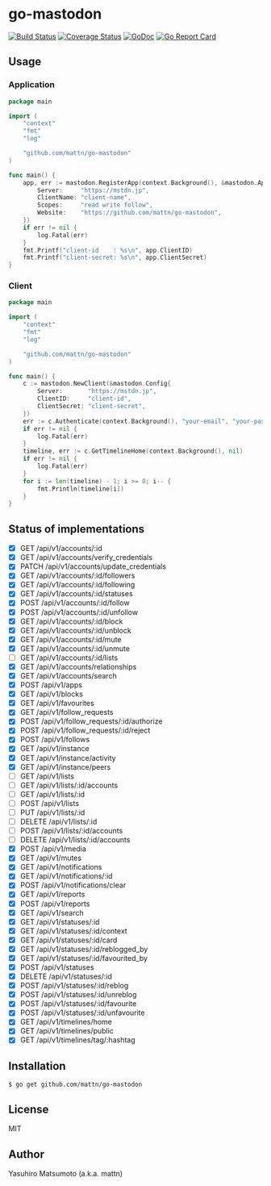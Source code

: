 # go-mastodon

[![Build Status](https://travis-ci.org/mattn/go-mastodon.svg?branch=master)](https://travis-ci.org/mattn/go-mastodon)
[![Coverage Status](https://coveralls.io/repos/github/mattn/go-mastodon/badge.svg?branch=master)](https://coveralls.io/github/mattn/go-mastodon?branch=master)
[![GoDoc](https://godoc.org/github.com/mattn/go-mastodon?status.svg)](http://godoc.org/github.com/mattn/go-mastodon)
[![Go Report Card](https://goreportcard.com/badge/github.com/mattn/go-mastodon)](https://goreportcard.com/report/github.com/mattn/go-mastodon)

## Usage

### Application

```go
package main

import (
	"context"
	"fmt"
	"log"

	"github.com/mattn/go-mastodon"
)

func main() {
	app, err := mastodon.RegisterApp(context.Background(), &mastodon.AppConfig{
		Server:     "https://mstdn.jp",
		ClientName: "client-name",
		Scopes:     "read write follow",
		Website:    "https://github.com/mattn/go-mastodon",
	})
	if err != nil {
		log.Fatal(err)
	}
	fmt.Printf("client-id    : %s\n", app.ClientID)
	fmt.Printf("client-secret: %s\n", app.ClientSecret)
}
```

### Client

```go
package main

import (
	"context"
	"fmt"
	"log"

	"github.com/mattn/go-mastodon"
)

func main() {
	c := mastodon.NewClient(&mastodon.Config{
		Server:       "https://mstdn.jp",
		ClientID:     "client-id",
		ClientSecret: "client-secret",
	})
	err := c.Authenticate(context.Background(), "your-email", "your-password")
	if err != nil {
		log.Fatal(err)
	}
	timeline, err := c.GetTimelineHome(context.Background(), nil)
	if err != nil {
		log.Fatal(err)
	}
	for i := len(timeline) - 1; i >= 0; i-- {
		fmt.Println(timeline[i])
	}
}
```

## Status of implementations

* [x] GET /api/v1/accounts/:id
* [x] GET /api/v1/accounts/verify_credentials
* [x] PATCH /api/v1/accounts/update_credentials
* [x] GET /api/v1/accounts/:id/followers
* [x] GET /api/v1/accounts/:id/following
* [x] GET /api/v1/accounts/:id/statuses
* [x] POST /api/v1/accounts/:id/follow
* [x] POST /api/v1/accounts/:id/unfollow
* [x] GET /api/v1/accounts/:id/block
* [x] GET /api/v1/accounts/:id/unblock
* [x] GET /api/v1/accounts/:id/mute
* [x] GET /api/v1/accounts/:id/unmute
* [ ] GET /api/v1/accounts/:id/lists
* [x] GET /api/v1/accounts/relationships
* [x] GET /api/v1/accounts/search
* [x] POST /api/v1/apps
* [x] GET /api/v1/blocks
* [x] GET /api/v1/favourites
* [x] GET /api/v1/follow_requests
* [x] POST /api/v1/follow_requests/:id/authorize
* [x] POST /api/v1/follow_requests/:id/reject
* [x] POST /api/v1/follows
* [x] GET /api/v1/instance
* [x] GET /api/v1/instance/activity
* [x] GET /api/v1/instance/peers
* [ ] GET /api/v1/lists
* [ ] GET /api/v1/lists/:id/accounts
* [ ] GET /api/v1/lists/:id
* [ ] POST /api/v1/lists
* [ ] PUT /api/v1/lists/:id
* [ ] DELETE /api/v1/lists/:id
* [ ] POST /api/v1/lists/:id/accounts
* [ ] DELETE /api/v1/lists/:id/accounts
* [x] POST /api/v1/media
* [x] GET /api/v1/mutes
* [x] GET /api/v1/notifications
* [x] GET /api/v1/notifications/:id
* [x] POST /api/v1/notifications/clear
* [x] GET /api/v1/reports
* [x] POST /api/v1/reports
* [x] GET /api/v1/search
* [x] GET /api/v1/statuses/:id
* [x] GET /api/v1/statuses/:id/context
* [x] GET /api/v1/statuses/:id/card
* [x] GET /api/v1/statuses/:id/reblogged_by
* [x] GET /api/v1/statuses/:id/favourited_by
* [x] POST /api/v1/statuses
* [x] DELETE /api/v1/statuses/:id
* [x] POST /api/v1/statuses/:id/reblog
* [x] POST /api/v1/statuses/:id/unreblog
* [x] POST /api/v1/statuses/:id/favourite
* [x] POST /api/v1/statuses/:id/unfavourite
* [x] GET /api/v1/timelines/home
* [x] GET /api/v1/timelines/public
* [x] GET /api/v1/timelines/tag/:hashtag

## Installation

```
$ go get github.com/mattn/go-mastodon
```

## License

MIT

## Author

Yasuhiro Matsumoto (a.k.a. mattn)
